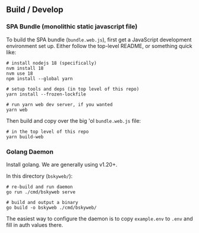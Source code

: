 ## Build / Develop

### SPA Bundle (monolithic static javascript file)

To build the SPA bundle (`bundle.web.js`), first get a JavaScript development
environment set up. Either follow the top-level README, or something quick
like:

    # install nodejs 18 (specifically)
    nvm install 18
    nvm use 18
    npm install --global yarn

    # setup tools and deps (in top level of this repo)
    yarn install --frozen-lockfile

    # run yarn web dev server, if you wanted
    yarn web

Then build and copy over the big 'ol `bundle.web.js` file:

    # in the top level of this repo
    yarn build-web

### Golang Daemon

Install golang. We are generally using v1.20+.

In this directory (`bskyweb/`):

    # re-build and run daemon
    go run ./cmd/bskyweb serve

    # build and output a binary
    go build -o bskyweb ./cmd/bskyweb/

The easiest way to configure the daemon is to copy `example.env` to `.env` and
fill in auth values there.
